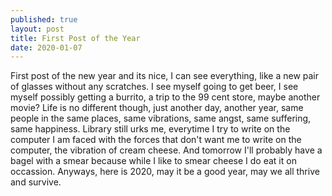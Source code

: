 ```yaml
---
published: true
layout: post
title: First Post of the Year
date: 2020-01-07
---
```

First post of the new year and its nice, I can see everything, like a new pair of glasses without any scratches.  I see myself going to get beer, I see myself possibly getting a burrito, a trip to the 99 cent store, maybe another movie?  Life is no different though, just another day, another year, same people in the same places, same vibrations, same angst, same suffering, same happiness.  Library still urks me, everytime I try to write on the computer I am faced with the forces that don't want me to write on the computer, the vibration of cream cheese.  And tomorrow I'll probably have a bagel with a smear because while I like to smear cheese I do eat it on occassion.  Anyways, here is 2020, may it be a good year, may we all thrive and survive.  

